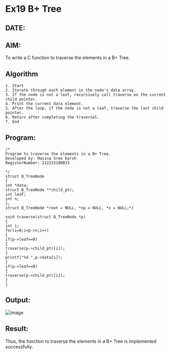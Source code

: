 # Ex19 B+ Tree
## DATE:
## AIM:
To write a C function to traverse the elements in a B+ Tree.

## Algorithm
```
1. Start 
2. Iterate through each element in the node's data array. 
3. If the node is not a leaf, recursively call traverse on the current child pointer. 
4. Print the current data element. 
5. After the loop, if the node is not a leaf, traverse the last child pointer. 
6. Return after completing the traversal. 
7. End
``` 

## Program:
```
/*
Program to traverse the elements in a B+ Tree.
Developed by: Masina Sree Karsh
RegisterNumber: 212223100033

*/
struct B_TreeNode 
{ 
int *data; 
struct B_TreeNode **child_ptr; 
int leaf; 
int n; 
}; 
struct B_TreeNode *root = NULL, *np = NULL, *x = NULL;*/ 
 
void traverse(struct B_TreeNode *p) 
{ 
int i; 
for(i=0;i<p->n;i++) 
{ 
if(p->leaf==0) 
{ 
traverse(p->child_ptr[i]); 
} 
printf("%d ",p->data[i]); 
} 
if(p->leaf==0) 
{ 
traverse(p->child_ptr[i]); 
} 
}
```

## Output:

![image](https://github.com/user-attachments/assets/0587b1c5-913a-462e-8672-7398807e7042)


## Result:
Thus, the function to traverse the elements in a B+ Tree is implemented successfully.
